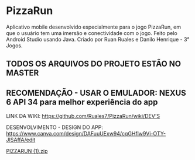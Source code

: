 # PizzaRun
Aplicativo mobile desenvolvido especialmente para o jogo PizzaRun, em que o usuário tem uma imersão e conectividade com o jogo.  Feito pelo Android Studio usando Java. Criado por Ruan Ruales e Danilo Henrique - 3° Jogos.

TODOS OS ARQUIVOS DO PROJETO ESTÃO NO MASTER
---------------------------------------------------------------------------------------------------------------------------------------------------------------------------------------------

RECOMENDAÇÃO - USAR O EMULADOR: NEXUS 6 API 34 para melhor experiência do app
---------------------------------------------------------------------------------------------------------------------------------------------------------------------------------------------

LINK DA WIKI: https://github.com/Ruales7/PizzaRun/wiki/DEV'S

DESENVOLVIMENTO - DESIGN DO APP: https://www.canva.com/design/DAFuuUExw94/cqGHflw9Vi-OTY-JISAffA/edit

[PIZZARUN (1).zip](https://github.com/Ruales7/PizzaRun/files/12657266/PIZZARUN.1.zip)
